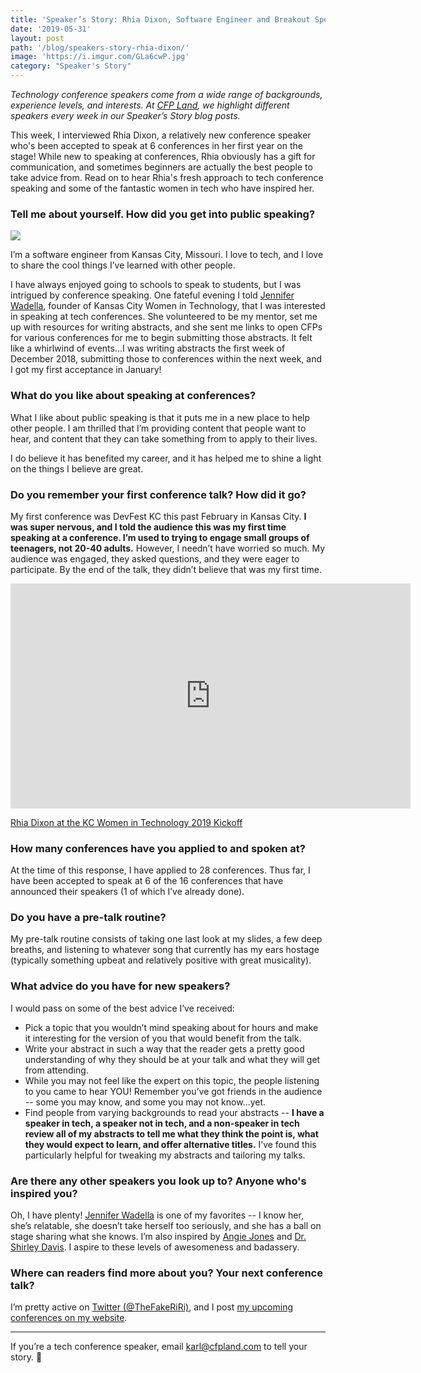 ```yaml
---
title: 'Speaker’s Story: Rhia Dixon, Software Engineer and Breakout Speaker'
date: '2019-05-31'
layout: post
path: '/blog/speakers-story-rhia-dixon/'
image: 'https://i.imgur.com/GLa6cwP.jpg'
category: "Speaker's Story"
---
```


_Technology conference speakers come from a wide range of backgrounds,
experience levels, and interests. At [CFP Land](https://www.cfpland.com/), we
highlight different speakers every week in our Speaker’s Story blog posts._

This week, I interviewed Rhia Dixon, a relatively new conference speaker who's been accepted to speak at 6 conferences in her first year on the stage! While new to speaking at conferences, Rhia obviously has a gift for communication, and sometimes beginners are actually the best people to take advice from. Read on to hear Rhia's fresh approach to tech conference speaking and some of the fantastic women in tech who have inspired her.

<!--more-->

### Tell me about yourself. How did you get into public speaking?

<img src="https://i.imgur.com/GLa6cwP.png" class="right" />

I’m a software engineer from Kansas City, Missouri. I love to tech, and I love to share the cool things I’ve learned with other people.

I have always enjoyed going to schools to speak to students, but I was intrigued by conference speaking. One fateful evening I told [Jennifer Wadella](https://twitter.com/likeOMGitsFEDAY), founder of Kansas City Women in Technology, that I was interested in speaking at tech conferences. She volunteered to be my mentor, set me up with resources for writing abstracts, and she sent me links to open CFPs for various conferences for me to begin submitting those abstracts. It felt like a whirlwind of events...I was writing abstracts the first week of December 2018, submitting those to conferences within the next week, and I got my first acceptance in January!

### What do you like about speaking at conferences?

What I like about public speaking is that it puts me in a new place to help other people. I am thrilled that I’m providing content that people want to hear, and content that they can take something from to apply to their lives.

I do believe it has benefited my career, and it has helped me to shine a light on the things I believe are great.

### Do you remember your first conference talk? How did it go?

My first conference was DevFest KC this past February in Kansas City. **I was super nervous, and I told the audience this was my first time speaking at a conference. I’m used to trying to engage small groups of teenagers, not 20-40 adults.** However, I needn’t have worried so much. My audience was engaged, they asked questions, and they were eager to participate. By the end of the talk, they didn’t believe that was my first time.

<iframe src="https://player.vimeo.com/video/312227563" width="640" height="360" frameborder="0" allow="autoplay; fullscreen" allowfullscreen></iframe>

[Rhia Dixon at the KC Women in Technology 2019 Kickoff](https://vimeo.com/312227563)

### How many conferences have you applied to and spoken at?

At the time of this response, I have applied to 28 conferences. Thus far, I have been accepted to speak at 6 of the 16 conferences that have announced their speakers (1 of which I’ve already done).

### Do you have a pre-talk routine?

My pre-talk routine consists of taking one last look at my slides, a few deep breaths, and listening to whatever song that currently has my ears hostage (typically something upbeat and relatively positive with great musicality).

### What advice do you have for new speakers?

I would pass on some of the best advice I’ve received:

- Pick a topic that you wouldn’t mind speaking about for hours and make it interesting for the version of you that would benefit from the talk.
- Write your abstract in such a way that the reader gets a pretty good understanding of why they should be at your talk and what they will get from attending.
- While you may not feel like the expert on this topic, the people listening to you came to hear YOU! Remember you’ve got friends in the audience -- some you may know, and some you may not know...yet.
- Find people from varying backgrounds to read your abstracts -- **I have a speaker in tech, a speaker not in tech, and a non-speaker in tech review all of my abstracts to tell me what they think the point is, what they would expect to learn, and offer alternative titles.** I’ve found this particularly helpful for tweaking my abstracts and tailoring my talks.

### Are there any other speakers you look up to? Anyone who's inspired you?

Oh, I have plenty! [Jennifer Wadella](https://twitter.com/likeOMGitsFEDAY) is one of my favorites -- I know her, she’s relatable, she doesn’t take herself too seriously, and she has a ball on stage sharing what she knows. I’m also inspired by [Angie Jones](https://twitter.com/techgirl1908) and [Dr. Shirley Davis](https://twitter.com/DrShirleyDavis). I aspire to these levels of awesomeness and badassery.

### Where can readers find more about you? Your next conference talk?

I’m pretty active on [Twitter (@TheFakeRiRi)](https://twitter.com/TheFakeRiRi), and I post [my upcoming conferences on my website](https://www.rhiadixon.com).

---

If you’re a tech conference speaker, email [karl@cfpland.com](mailto:karl@cfpland.com) to tell your story. 💌
